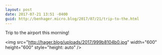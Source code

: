 ```yaml
---
layout: post
date: 2017-07-21 13:51 -0400
guid: http://benhager.micro.blog/2017/07/21/trip-to-the.html
---
```

Trip to the airport this morning!

&lt;img src="http://hager.blog/uploads/2017/999b8104b0.jpg" width="600" height="600" style="height: auto" /&gt;
